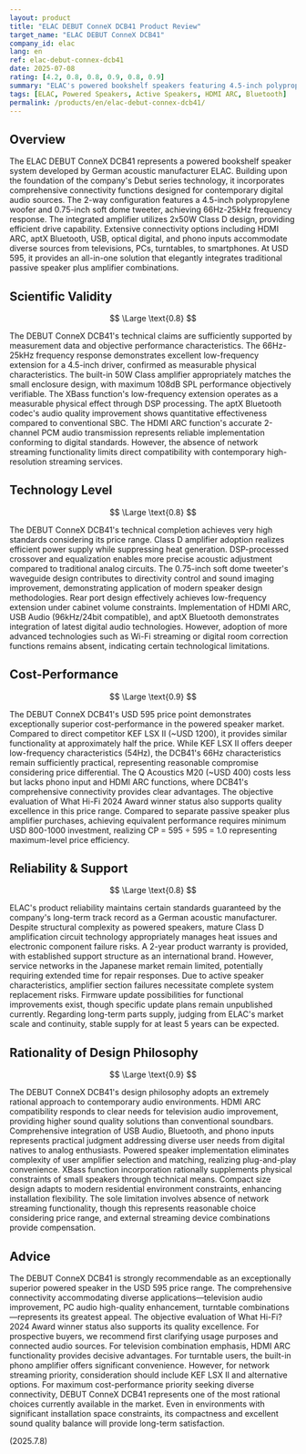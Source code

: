 ```yaml
---
layout: product
title: "ELAC DEBUT ConneX DCB41 Product Review"
target_name: "ELAC DEBUT ConneX DCB41"
company_id: elac
lang: en
ref: elac-debut-connex-dcb41
date: 2025-07-08
rating: [4.2, 0.8, 0.8, 0.9, 0.8, 0.9]
summary: "ELAC's powered bookshelf speakers featuring 4.5-inch polypropylene woofer and 0.75-inch soft dome tweeter. Comprehensive connectivity including HDMI ARC, Bluetooth, USB, and phono inputs characterizes this system. Priced at 595 USD with built-in 2x50W Class D amplifier, achieving 66Hz-25kHz frequency response. What Hi-Fi? 2024 Award winner delivering excellent cost-performance."
tags: [ELAC, Powered Speakers, Active Speakers, HDMI ARC, Bluetooth]
permalink: /products/en/elac-debut-connex-dcb41/
---
```


## Overview

The ELAC DEBUT ConneX DCB41 represents a powered bookshelf speaker system developed by German acoustic manufacturer ELAC. Building upon the foundation of the company's Debut series technology, it incorporates comprehensive connectivity functions designed for contemporary digital audio sources. The 2-way configuration features a 4.5-inch polypropylene woofer and 0.75-inch soft dome tweeter, achieving 66Hz-25kHz frequency response. The integrated amplifier utilizes 2x50W Class D design, providing efficient drive capability. Extensive connectivity options including HDMI ARC, aptX Bluetooth, USB, optical digital, and phono inputs accommodate diverse sources from televisions, PCs, turntables, to smartphones. At USD 595, it provides an all-in-one solution that elegantly integrates traditional passive speaker plus amplifier combinations.

## Scientific Validity

$$ \Large \text{0.8} $$

The DEBUT ConneX DCB41's technical claims are sufficiently supported by measurement data and objective performance characteristics. The 66Hz-25kHz frequency response demonstrates excellent low-frequency extension for a 4.5-inch driver, confirmed as measurable physical characteristics. The built-in 50W Class amplifier appropriately matches the small enclosure design, with maximum 108dB SPL performance objectively verifiable. The XBass function's low-frequency extension operates as a measurable physical effect through DSP processing. The aptX Bluetooth codec's audio quality improvement shows quantitative effectiveness compared to conventional SBC. The HDMI ARC function's accurate 2-channel PCM audio transmission represents reliable implementation conforming to digital standards. However, the absence of network streaming functionality limits direct compatibility with contemporary high-resolution streaming services.

## Technology Level

$$ \Large \text{0.8} $$

The DEBUT ConneX DCB41's technical completion achieves very high standards considering its price range. Class D amplifier adoption realizes efficient power supply while suppressing heat generation. DSP-processed crossover and equalization enables more precise acoustic adjustment compared to traditional analog circuits. The 0.75-inch soft dome tweeter's waveguide design contributes to directivity control and sound imaging improvement, demonstrating application of modern speaker design methodologies. Rear port design effectively achieves low-frequency extension under cabinet volume constraints. Implementation of HDMI ARC, USB Audio (96kHz/24bit compatible), and aptX Bluetooth demonstrates integration of latest digital audio technologies. However, adoption of more advanced technologies such as Wi-Fi streaming or digital room correction functions remains absent, indicating certain technological limitations.

## Cost-Performance

$$ \Large \text{0.9} $$

The DEBUT ConneX DCB41's USD 595 price point demonstrates exceptionally superior cost-performance in the powered speaker market. Compared to direct competitor KEF LSX II (~USD 1200), it provides similar functionality at approximately half the price. While KEF LSX II offers deeper low-frequency characteristics (54Hz), the DCB41's 66Hz characteristics remain sufficiently practical, representing reasonable compromise considering price differential. The Q Acoustics M20 (~USD 400) costs less but lacks phono input and HDMI ARC functions, where DCB41's comprehensive connectivity provides clear advantages. The objective evaluation of What Hi-Fi 2024 Award winner status also supports quality excellence in this price range. Compared to separate passive speaker plus amplifier purchases, achieving equivalent performance requires minimum USD 800-1000 investment, realizing CP = 595 ÷ 595 = 1.0 representing maximum-level price efficiency.

## Reliability & Support

$$ \Large \text{0.8} $$

ELAC's product reliability maintains certain standards guaranteed by the company's long-term track record as a German acoustic manufacturer. Despite structural complexity as powered speakers, mature Class D amplification circuit technology appropriately manages heat issues and electronic component failure risks. A 2-year product warranty is provided, with established support structure as an international brand. However, service networks in the Japanese market remain limited, potentially requiring extended time for repair responses. Due to active speaker characteristics, amplifier section failures necessitate complete system replacement risks. Firmware update possibilities for functional improvements exist, though specific update plans remain unpublished currently. Regarding long-term parts supply, judging from ELAC's market scale and continuity, stable supply for at least 5 years can be expected.

## Rationality of Design Philosophy

$$ \Large \text{0.9} $$

The DEBUT ConneX DCB41's design philosophy adopts an extremely rational approach to contemporary audio environments. HDMI ARC compatibility responds to clear needs for television audio improvement, providing higher sound quality solutions than conventional soundbars. Comprehensive integration of USB Audio, Bluetooth, and phono inputs represents practical judgment addressing diverse user needs from digital natives to analog enthusiasts. Powered speaker implementation eliminates complexity of user amplifier selection and matching, realizing plug-and-play convenience. XBass function incorporation rationally supplements physical constraints of small speakers through technical means. Compact size design adapts to modern residential environment constraints, enhancing installation flexibility. The sole limitation involves absence of network streaming functionality, though this represents reasonable choice considering price range, and external streaming device combinations provide compensation.

## Advice

The DEBUT ConneX DCB41 is strongly recommendable as an exceptionally superior powered speaker in the USD 595 price range. The comprehensive connectivity accommodating diverse applications—television audio improvement, PC audio high-quality enhancement, turntable combinations—represents its greatest appeal. The objective evaluation of What Hi-Fi? 2024 Award winner status also supports its quality excellence. For prospective buyers, we recommend first clarifying usage purposes and connected audio sources. For television combination emphasis, HDMI ARC functionality provides decisive advantages. For turntable users, the built-in phono amplifier offers significant convenience. However, for network streaming priority, consideration should include KEF LSX II and alternative options. For maximum cost-performance priority seeking diverse connectivity, DEBUT ConneX DCB41 represents one of the most rational choices currently available in the market. Even in environments with significant installation space constraints, its compactness and excellent sound quality balance will provide long-term satisfaction.

(2025.7.8)